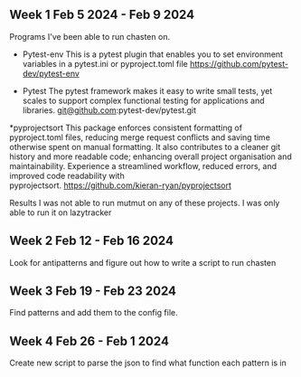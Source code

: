 ## Week 1 Feb 5 2024 - Feb 9 2024

Programs I've been able to run chasten on.

* Pytest-env
  This is a pytest plugin that enables you to set environment variables in a pytest.ini or pyproject.toml file
  https://github.com/pytest-dev/pytest-env

* Pytest
  The pytest framework makes it easy to write small tests, yet scales to support complex functional testing for applications and libraries.
  git@github.com:pytest-dev/pytest.git

*pyprojectsort
  This package enforces consistent formatting of pyproject.toml files, reducing merge request conflicts and saving time otherwise spent on manual formatting. It also contributes to a cleaner   git history and more readable code; enhancing overall project organisation and maintainability. Experience a streamlined workflow, reduced errors, and improved code readability with    
  pyprojectsort.
  https://github.com/kieran-ryan/pyprojectsort


Results
I was not able to run mutmut on any of these projects. I was only able to run it on lazytracker

## Week 2 Feb 12 - Feb 16 2024

Look for antipatterns and figure out how to write a script to run chasten


## Week 3 Feb 19 - Feb 23 2024

Find patterns and add them to the config file.


## Week 4 Feb 26 - Feb 1 2024


Create new script to parse the json to find what function each pattern is in 





